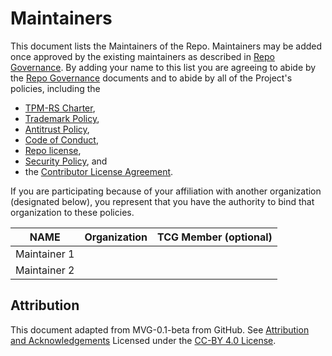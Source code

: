 # Maintainers

This document lists the Maintainers of the Repo. Maintainers may be added
once approved by the existing maintainers as described in [Repo Governance].
By adding your name to this list you are agreeing to
abide by the  [Repo Governance] documents and to abide by all of the
Project's policies, including the

* [TPM-RS Charter],
* [Trademark Policy],
* [Antitrust Policy],
* [Code of Conduct],
* [Repo license],
* [Security Policy], and
* the [Contributor License Agreement].

If you are participating because of your
affiliation with another organization (designated below), you represent that you
have the authority to bind that organization to these policies.

| **NAME** | **Organization** | **TCG Member (optional)** |
| --- | --- | --- |
| Maintainer 1 | | |
| Maintainer 2 | | |

## Attribution

This document adapted from MVG-0.1-beta from GitHub.
See [Attribution and Acknowledgements]
Licensed under the [CC-BY 4.0 License].

[Antitrust Policy]: ./ANTITRUST.md
[Attribution and Acknowledgements]: ../project-docs/ACKNOWLEDGEMENTS.md
[CC-BY 4.0 License]: https://creativecommons.org/licenses/by-sa/4.0/
[Code of Conduct]: ../project-docs/CODE-OF-CONDUCT.md
[Contributor License Agreement]: ../project-docs/CONTRIBUTOR-LICENSE-AGREEMENT.md
[Repo Governance]: ./GOVERNANCE.md
[Repo license]: ./LICENSE.md
[Security Policy]: ../project-docs/SECURITY.md
[TPM-RS Charter]: ../project-docs/CHARTER.md
[Trademark Policy]: ../project-docs/TRADEMARKS.md
